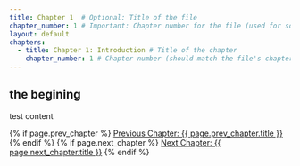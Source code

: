 ```yaml
---
title: Chapter 1  # Optional: Title of the file
chapter_number: 1 # Important: Chapter number for the file (used for sorting)
layout: default
chapters:
  - title: Chapter 1: Introduction # Title of the chapter
    chapter_number: 1 # Chapter number (should match the file's chapter_number)
---
```


## the begining

test content

<div class="chapter-nav">
  {% if page.prev_chapter %}
    <a href="{{ page.prev_chapter.url }}" class="prev-chapter">Previous Chapter: {{ page.prev_chapter.title }}</a>
  {% endif %}
  {% if page.next_chapter %}
    <a href="{{ page.next_chapter.url }}" class="next-chapter">Next Chapter: {{ page.next_chapter.title }}</a>
  {% endif %}
</div>